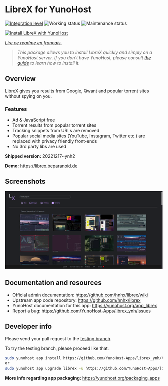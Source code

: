 <!--
N.B.: This README was automatically generated by https://github.com/YunoHost/apps/tree/master/tools/README-generator
It shall NOT be edited by hand.
-->

# LibreX for YunoHost

[![Integration level](https://dash.yunohost.org/integration/librex.svg)](https://dash.yunohost.org/appci/app/librex) ![Working status](https://ci-apps.yunohost.org/ci/badges/librex.status.svg) ![Maintenance status](https://ci-apps.yunohost.org/ci/badges/librex.maintain.svg)

[![Install LibreX with YunoHost](https://install-app.yunohost.org/install-with-yunohost.svg)](https://install-app.yunohost.org/?app=librex)

*[Lire ce readme en français.](./README_fr.md)*

> *This package allows you to install LibreX quickly and simply on a YunoHost server.
If you don't have YunoHost, please consult [the guide](https://yunohost.org/#/install) to learn how to install it.*

## Overview

LibreX gives you results from Google, Qwant and popular torrent sites without spying on you. 

### Features

- Ad & JavaScript free
- Torrent results from popular torrent sites
- Tracking snippets from URLs are removed
- Popular social media sites (YouTube, Instagram, Twitter etc.) are replaced with privacy friendly front-ends
- No 3rd party libs are used


**Shipped version:** 20221217~ynh2

**Demo:** https://librex.beparanoid.de

## Screenshots

![Screenshot of LibreX](./doc/screenshots/screenshot.png)

## Documentation and resources

* Official admin documentation: <https://github.com/hnhx/librex/wiki>
* Upstream app code repository: <https://github.com/hnhx/librex>
* YunoHost documentation for this app: <https://yunohost.org/app_librex>
* Report a bug: <https://github.com/YunoHost-Apps/librex_ynh/issues>

## Developer info

Please send your pull request to the [testing branch](https://github.com/YunoHost-Apps/librex_ynh/tree/testing).

To try the testing branch, please proceed like that.

``` bash
sudo yunohost app install https://github.com/YunoHost-Apps/librex_ynh/tree/testing --debug
or
sudo yunohost app upgrade librex -u https://github.com/YunoHost-Apps/librex_ynh/tree/testing --debug
```

**More info regarding app packaging:** <https://yunohost.org/packaging_apps>

